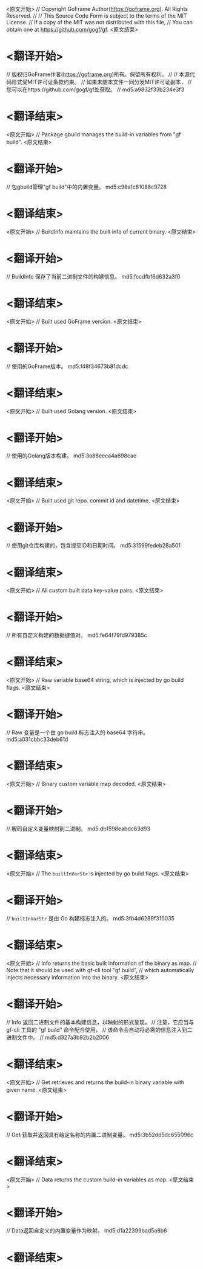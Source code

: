 
<原文开始>
// Copyright GoFrame Author(https://goframe.org). All Rights Reserved.
//
// This Source Code Form is subject to the terms of the MIT License.
// If a copy of the MIT was not distributed with this file,
// You can obtain one at https://github.com/gogf/gf.
<原文结束>

# <翻译开始>
// 版权归GoFrame作者(https://goframe.org)所有。保留所有权利。
//
// 本源代码形式受MIT许可证条款约束。
// 如果未随本文件一同分发MIT许可证副本，
// 您可以在https://github.com/gogf/gf处获取。
// md5:a9832f33b234e3f3
# <翻译结束>


<原文开始>
// Package gbuild manages the build-in variables from "gf build".
<原文结束>

# <翻译开始>
// 包gbuild管理"gf build"中的内置变量。 md5:c98a1c81088c9728
# <翻译结束>


<原文开始>
// BuildInfo maintains the built info of current binary.
<原文结束>

# <翻译开始>
// BuildInfo 保存了当前二进制文件的构建信息。 md5:fccdfbf6d632a3f0
# <翻译结束>


<原文开始>
// Built used GoFrame version.
<原文结束>

# <翻译开始>
// 使用的GoFrame版本。 md5:f48f34673b81dcdc
# <翻译结束>


<原文开始>
// Built used Golang version.
<原文结束>

# <翻译开始>
// 使用的Golang版本构建。 md5:3a88eeca4a698cae
# <翻译结束>


<原文开始>
// Built used git repo. commit id and datetime.
<原文结束>

# <翻译开始>
// 使用git仓库构建的，包含提交ID和日期时间。 md5:31599fedeb28a501
# <翻译结束>


<原文开始>
// All custom built data key-value pairs.
<原文结束>

# <翻译开始>
// 所有自定义构建的数据键值对。 md5:fe64f79fd979385c
# <翻译结束>


<原文开始>
// Raw variable base64 string, which is injected by go build flags.
<原文结束>

# <翻译开始>
// Raw 变量是一个由 go build 标志注入的 base64 字符串。 md5:a031cbbc33deb61d
# <翻译结束>


<原文开始>
// Binary custom variable map decoded.
<原文结束>

# <翻译开始>
// 解码自定义变量映射到二进制。 md5:db1598eabdc63d93
# <翻译结束>


<原文开始>
// The `builtInVarStr` is injected by go build flags.
<原文结束>

# <翻译开始>
// `builtInVarStr` 是由 Go 构建标志注入的。 md5:3fb4d6289f310035
# <翻译结束>


<原文开始>
// Info returns the basic built information of the binary as map.
// Note that it should be used with gf-cli tool "gf build",
// which automatically injects necessary information into the binary.
<原文结束>

# <翻译开始>
// Info 返回二进制文件的基本构建信息，以映射的形式呈现。
// 注意，它应当与 gf-cli 工具的 "gf build" 命令配合使用，
// 该命令会自动将必需的信息注入到二进制文件中。
// md5:d327a3b92b2b2006
# <翻译结束>


<原文开始>
// Get retrieves and returns the build-in binary variable with given name.
<原文结束>

# <翻译开始>
// Get 获取并返回具有给定名称的内置二进制变量。 md5:3b52dd5dc655096c
# <翻译结束>


<原文开始>
// Data returns the custom build-in variables as map.
<原文结束>

# <翻译开始>
// Data返回自定义的内置变量作为映射。 md5:d1a22399bad5a8b6
# <翻译结束>

